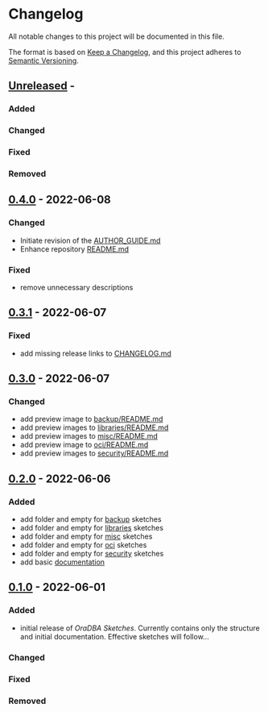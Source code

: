 # Changelog
<!-- markdownlint-disable MD013 -->
<!-- markdownlint-configure-file { "MD024":{"allow_different_nesting": true }} -->
All notable changes to this project will be documented in this file.

The format is based on [Keep a Changelog](https://keepachangelog.com/en/1.0.0/),
and this project adheres to [Semantic Versioning](https://semver.org/spec/v2.0.0.html).

## [Unreleased] -

### Added

### Changed

### Fixed

### Removed

## [0.4.0] - 2022-06-08

### Changed

- Initiate revision of the [AUTHOR_GUIDE.md](AUTHOR_GUIDE.md)
- Enhance repository [README.md](README.md)

### Fixed

- remove unnecessary descriptions

## [0.3.1] - 2022-06-07

### Fixed

- add missing release links to [CHANGELOG.md](CHANGELOG.md)

## [0.3.0] - 2022-06-07

### Changed

- add preview image to [backup/README.md](backup/README.md)
- add preview images to [libraries/README.md](libraries/README.md)
- add preview images to [misc/README.md](misc/README.md)
- add preview image to [oci/README.md](oci/README.md)
- add preview images to [security/README.md](security/README.md)

## [0.2.0] - 2022-06-06

### Added

- add folder and empty for [backup](backup/README.md) sketches
- add folder and empty for [libraries](libraries/README.md) sketches
- add folder and empty for [misc](misc/README.md) sketches
- add folder and empty for [oci](oci/README.md) sketches
- add folder and empty for [security](security/README.md) sketches
- add basic [documentation](README.md)

## [0.1.0] - 2022-06-01

### Added

- initial release of *OraDBA Sketches*. Currently contains only the structure and initial documentation. Effective sketches will follow...

### Changed

### Fixed

### Removed

[unreleased]: https://github.com/sketches/oradba
[0.1.0]: https://github.com/oehrlis/sketches/releases/tag/v0.1.0
[0.2.0]: https://github.com/oehrlis/sketches/releases/tag/v0.2.0
[0.3.0]: https://github.com/oehrlis/sketches/releases/tag/v0.3.0
[0.3.1]: https://github.com/oehrlis/sketches/releases/tag/v0.3.1
[0.4.0]: https://github.com/oehrlis/sketches/releases/tag/v0.4.0
